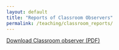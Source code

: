 ```yaml
---
layout: default
title: "Reports of Classroom Observers"
permalink: /teaching/classroom_reports/
---
```

[Download Classroom observer (PDF)](/assets/Peer_Observation_Report_ELE614_Teaching_Session_2025__Jialin_.pdf)
